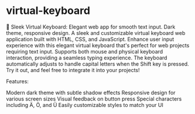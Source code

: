 # virtual-keyboard
🎹 Sleek Virtual Keyboard: Elegant web app for smooth text input. Dark theme, responsive design.
A sleek and customizable virtual keyboard web application built with HTML, CSS, and JavaScript. Enhance user input experience with this elegant virtual keyboard that's perfect for web projects requiring text input. Supports both mouse and physical keyboard interaction, providing a seamless typing experience. The keyboard automatically adjusts to handle capital letters when the Shift key is pressed. Try it out, and feel free to integrate it into your projects!

Features:

Modern dark theme with subtle shadow effects
Responsive design for various screen sizes
Visual feedback on button press
Special characters including Ä, Ö, and Ü
Easily customizable styles to match your UI

